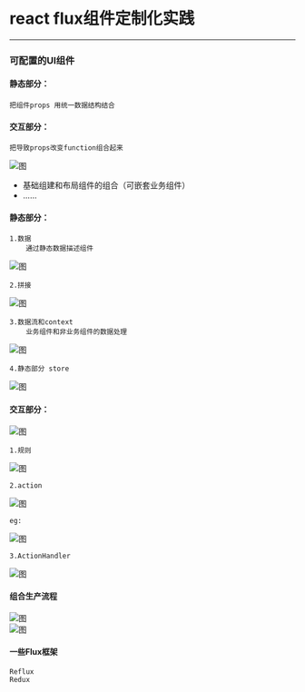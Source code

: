# react flux组件定制化实践

------------------

### 可配置的UI组件

#### 静态部分：
    把组件props 用统一数据结构结合
#### 交互部分：
    把导致props改变function组合起来
![图](images/react/IMG_5339.JPG) <br/>
* 基础组建和布局组件的组合（可嵌套业务组件）
* ……

#### 静态部分：
    1.数据
        通过静态数据描述组件
![图](images/react/IMG_5340.JPG)<br/>

    2.拼接
![图](images/react/IMG_5341.JPG)<br/>

    3.数据流和context
        业务组件和非业务组件的数据处理
![图](images/react/IMG_5342.JPG)<br/>

    4.静态部分 store
![图](images/react/IMG_5343.JPG)<br/>

#### 交互部分：
![图](images/react/IMG_5344.JPG)<br/>

    1.规则
![图](images/react/IMG_5345.JPG)<br/>

    2.action
![图](images/react/IMG_5347.JPG)<br/>

    eg:
![图](images/react/IMG_5347.JPG)<br/>

    3.ActionHandler
![图](images/react/IMG_5349.JPG)<br/>

#### 组合生产流程
![图](images/react/IMG_5351.JPG)<br/>
![图](images/react/IMG_5352.JPG)<br/>
#### 一些Flux框架
    Reflux
    Redux




